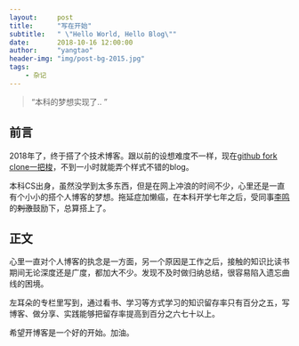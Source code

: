 ```yaml
---
layout:     post
title:      "写在开始"
subtitle:   " \"Hello World, Hello Blog\""
date:       2018-10-16 12:00:00
author:     "yangtao"
header-img: "img/post-bg-2015.jpg"
tags:
    - 杂记
---
```


> “本科的梦想实现了.. ”


## 前言

2018年了，终于搭了个技术博客。跟以前的设想难度不一样，现在[github fork clone一把梭](https://github.com/Huxpro/huxpro.github.io/blob/master/README.zh.md#write-posts)，不到一小时就能弄个样式不错的blog。

本科CS出身，虽然没学到太多东西，但是在网上冲浪的时间不少，心里还是一直有个小小的搭个人博客的梦想。拖延症加懒癌，在本科开学七年之后，受同事[李鸣](https://whulm.cn/) 的~~刺激~~鼓励下，总算搭上了。


## 正文
心里一直对个人博客的执念是一方面，另一个原因是工作之后，接触的知识比读书期间无论深度还是广度，都加大不少。发现不及时做归纳总结，很容易陷入遗忘曲线的困境。

左耳朵的专栏里写到，通过看书、学习等方式学习的知识留存率只有百分之五，写博客、做分享、实践能够把留存率提高到百分之六七十以上。

希望开博客是一个好的开始。加油。
